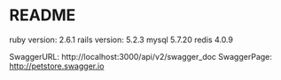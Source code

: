 # README

ruby version: 2.6.1
rails version: 5.2.3
mysql 5.7.20
redis 4.0.9

SwaggerURL: http://localhost:3000/api/v2/swagger_doc
SwaggerPage: http://petstore.swagger.io

